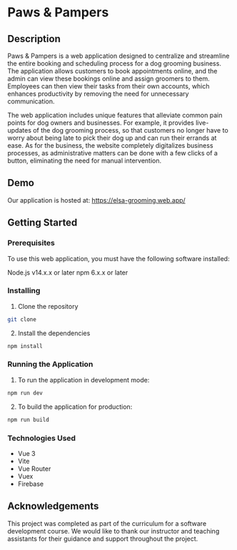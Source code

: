 # Paws & Pampers

## Description

Paws & Pampers is a web application designed to centralize and streamline the entire booking and scheduling process for a dog grooming business. The application allows customers to book appointments online, and the admin can view these bookings online and assign groomers to them. Employees can then view their tasks from their own accounts, which enhances productivity by removing the need for unnecessary communication.

The web application includes unique features that alleviate common pain points for dog owners and businesses. For example, it provides live-updates of the dog grooming process, so that customers no longer have to worry about being late to pick their dog up and can run their errands at ease. As for the business, the website completely digitalizes business processes, as administrative matters can be done with a few clicks of a button, eliminating the need for manual intervention.

## Demo

Our application is hosted at: https://elsa-grooming.web.app/ 

## Getting Started

### Prerequisites

To use this web application, you must have the following software installed:

Node.js v14.x.x or later
npm 6.x.x or later

### Installing

1. Clone the repository
```sh
git clone
```

2. Install the dependencies
```sh
npm install
```

### Running the Application

1. To run the application in development mode:
```sh
npm run dev
```

2. To build the application for production:
```sh
npm run build
```

### Technologies Used

- Vue 3
- Vite
- Vue Router
- Vuex
- Firebase

## Acknowledgements

This project was completed as part of the curriculum for a software development course. We would like to thank our instructor and teaching assistants for their guidance and support throughout the project.
